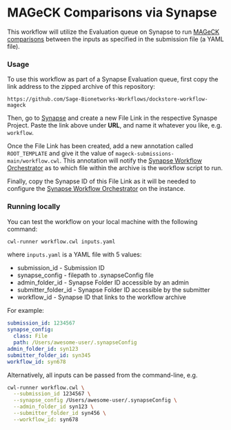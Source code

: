 # MAGeCK Comparisons via Synapse

This workflow will utilize the Evaluation queue on Synapse to run [MAGeCK comparisons](https://github.com/Sage-Bionetworks-Workflows/dockstore-workflow-mageck) between the inputs as specified in the submission file (a YAML file).

### Usage
To use this workflow as part of a Synapse Evaluation queue, first copy the link address to the zipped archive of this repository:

```
https://github.com/Sage-Bionetworks-Workflows/dockstore-workflow-mageck
```

Then, go to [Synapse](https://www.synapse.org/) and create a new File Link in the respective Synaspe Project.  Paste the link above under **URL**, and name it whatever you like, e.g. `workflow`.

Once the File Link has been created, add a new annotation called `ROOT_TEMPLATE` and give it the value of `mageck-submissions-main/workflow.cwl`.  This annotation will notify the [Synapse Workflow Orchestrator](https://github.com/Sage-Bionetworks/SynapseWorkflowOrchestrator) as to which file within the archive is the workflow script to run.

Finally, copy the Synapse ID of this File Link as it will be needed to configure the [Synapse Workflow Orchestrator](https://github.com/Sage-Bionetworks/SynapseWorkflowOrchestrator) on the instance.

### Running locally
You can test the workflow on your local machine with the following command:

```bash
cwl-runner workflow.cwl inputs.yaml
```

where `inputs.yaml` is a YAML file with 5 values:

* submission_id - Submission ID
* synapse_config - filepath to .synapseConfig file
* admin_folder_id - Synapse Folder ID accessible by an admin
* submitter_folder_id - Synapse Folder ID accessible by the submitter
* workflow_id - Synapse ID that links to the workflow archive

For example:

```yaml
submission_id: 1234567
synapse_config:
  class: File
  path: /Users/awesome-user/.synapseConfig
admin_folder_id: syn123
submitter_folder_id: syn345
workflow_id: syn678
```

Alternatively, all inputs can be passed from the command-line, e.g.

```bash
cwl-runner workflow.cwl \
  --submission_id 1234567 \
  --synapse_config /Users/awesome-user/.synapseConfig \
  --admin_folder_id syn123 \
  --submitter_folder_id syn456 \
  --workflow_id: syn678
```